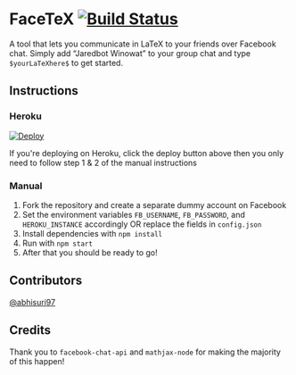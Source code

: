 # FaceTeX [![Build Status][travis-img]][travis-btn]

A tool that lets you communicate in LaTeX to your friends over Facebook chat. Simply add “Jaredbot Winowat” to your group chat and type `$yourLaTeXhere$` to get started.

## Instructions
### Heroku 

[![Deploy][heroku-img]][heroku-btn]

If you're deploying on Heroku, click the deploy button above then you only need to follow step 1 & 2 of the manual instructions

### Manual

1. Fork the repository and create a separate dummy account on Facebook
2. Set the environment variables `FB_USERNAME`, `FB_PASSWORD`, and `HEROKU_INSTANCE` accordingly OR replace the fields in `config.json`
3. Install dependencies with `npm install`
4. Run with `npm start`
5. After that you should be ready to go!

## Contributors
[@abhisuri97](https://github.com/abhisuri97/)

## Credits
Thank you to `facebook-chat-api` and `mathjax-node` for making the majority of this happen!

[travis-img]: https://travis-ci.org/jarwino/FaceTeX.svg?branch=master
[travis-btn]: https://travis-ci.org/jarwino/FaceTeX
[heroku-img]: https://www.herokucdn.com/deploy/button.svg
[heroku-btn]: https://heroku.com/deploy?template=https://github.com/jarwino/FaceTeX
